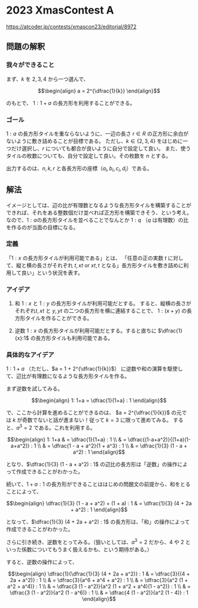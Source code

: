 # 2023 XmasContest A
https://atcoder.jp/contests/xmascon23/editorial/8972

## 問題の解釈
### 我々ができること
まず、$`k`$ を $`2, 3, 4 `$ から一つ選んで、

```math
\begin{align}
a = 2^{\dfrac{1}{k}}
\end{align}
```
のもとで、
$`1 : 1+a`$ の長方形を利用することができる。

### ゴール
$`1:a`$ の長方形タイルを重ならないように、一辺の長さ $r \in R$ の正方形に余白がないように敷き詰めることが目標である。
ただし、$`k \in \lbrace 2, 3, 4 \rbrace`$  をはじめに一つだけ選択し、$r$ についても都合が良いように自分で設定して良い。
また、使うタイルの枚数についても、自分で設定して良い。その枚数を $`n`$ とする。

出力するのは、$`n, k, r`$ と各長方形の座標（$`a_i, b_i, c_i, d_i`$）である。

## 解法
イメージとしては、辺の比が有理数となるような長方形タイルを構築することができれば、それをある整数個だけ並べれば正方形を構築できそう、という考え。
なので、$`1:a`$の長方形タイルを並べることでなんとか $`1 : q`$ （$`q`$ は有理数）の比を作るのが当面の目標になる。

### 定義
「$`1:x`$ の長方形タイルが利用可能である」とは、
「任意の正の実数 $`t`$ に対して、縦と横の長さがそれぞれ $`t, xt`$ or $`xt, t`$ となる」長方形タイルを敷き詰めに利用して良い」という状況を表す。

### アイデア
1. 和
$`1:x`$ と $`1:y`$ の長方形タイルが利用可能だとする。
すると、縦横の長さがそれぞれ$`t, xt`$ と $`y, yt`$ の二つの長方形を横に連結することで、
$`1: (x+y)`$ の長方形タイルを作ることができる。

3. 逆数
$`1:x`$ の長方形タイルが利用可能だとする。すると直ちに
$`\dfrac{1}{x}:1`$ の長方形タイルも利用可能である。

### 具体的なアイデア
$`1: 1+a`$ （ただし、$`a = 1 + 2^{\dfrac{1}{k}}`$） に逆数や和の演算を駆使して、辺比が有理数になるような長方形タイルを作る。

まず逆数を試してみる。
```math
\begin{align}
1: 1+a = \dfrac{1}{1+a} : 1
\end{align}
```
で、ここから計算を進めることができるのは、 $`a = 2^{\dfrac{1}{k}}`$ の元では $`k`$ が奇数でないと話が進まない！従って $k=3$ に限って進めてみる。
すると、$`a^3 = 2`$ である。これを利用する。

```math
\begin{align}
1: 1+a
& =  \dfrac{1}{1+a} : 1 \\
& = \dfrac{(1-a+a^2)}{(1+a)(1-a+a^2)} : 1 \\
& = \dfrac{1 - a + a^2}{1 + a^3} : 1 \\
& = \dfrac{1}{3} (1 - a + a^2) : 1 
\end{align}
```
となり、$`\dfrac{1}{3} (1 - a + a^2) : 1`$ の辺比の長方形は「逆数」の操作によって作成できることがわかった。

続いて、$`1 + a : 1`$ の長方形ができることははじめの問題文の前提から、和をとることによって、

```math
\begin{align}
\dfrac{1}{3} (1 - a + a^2) + (1 + a) : 1 & =
\dfrac{1}{3} (4 + 2a + a^2) : 1
\end{align}
```

となって、$`\dfrac{1}{3} (4 + 2a + a^2) : 1`$ の長方形は、「和」の操作によって作成できることがわかった。

さらに引き続き、逆数をとってみる。（狙いとしては、$` a^3 = 2 `$ だから、$`4`$ や $`2`$ といった係数についてもうまく扱えるかも、という期待がある。）

すると、逆数の操作によって、

```math
\begin{align}
\dfrac{1}{\dfrac{1}{3} (4 + 2a + a^2)} : 1
& = \dfrac{3}{(4 + 2a + a^2)} : 1 \\
& = \dfrac{3}{a^6 + a^4 + a^2} : 1 \\
& = \dfrac{3}{a^2 (1 + a^2 + a^4)} : 1 \\
& = \dfrac{3 (1 - a^2)}{a^2 (1 + a^2 + a^4)(1 - a^2)} : 1 \\
& = \dfrac{3 (1 - a^2)}{a^2 (1 - a^6)} : 1 \\
& = \dfrac{4 (1 - a^2)}{a^2 (1 - 4)} : 1



\end{align}
```


